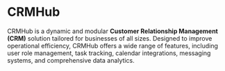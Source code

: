 # CRMHub
CRMHub is a dynamic and modular **Customer Relationship Management (CRM)** solution tailored for businesses of all sizes. Designed to improve operational efficiency, CRMHub offers a wide range of features, including user role management, task tracking, calendar integrations, messaging systems, and comprehensive data analytics.

